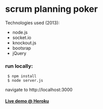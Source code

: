 # scrum planning poker

Technologies used (2013):

- node.js
- socket.io
- knockout.js
- bootsrap
- jQuery

### run locally:

```
 $ npm install
 $ node server.js
```

navigate to http://localhost:3000

#### [Live demo @ Heroku](http://scrumpoker.herokuapp.com/)

